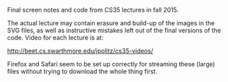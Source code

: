 Final screen notes and code from CS35 lectures in fall 2015.

The actual lecture may contain erasure and build-up of the images in the SVG
files, as well as instructive mistakes left out of the final versions of the
code.  Video for each lecture is at:

http://beet.cs.swarthmore.edu/jpolitz/cs35-videos/

Firefox and Safari seem to be set up correctly for streaming these (large)
files without trying to download the whole thing first.
